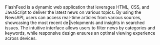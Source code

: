 FlashFeed is a dynamic web application that leverages HTML, CSS, and JavaScript to deliver the latest news on various
topics. By using the NewsAPI, users can access real-time articles from various sources, showcasing the most recent developments and insights in searched issues. The intuitive interface allows users to filter news by categories and keywords,
while responsive design ensures an optimal viewing experience across devices.

